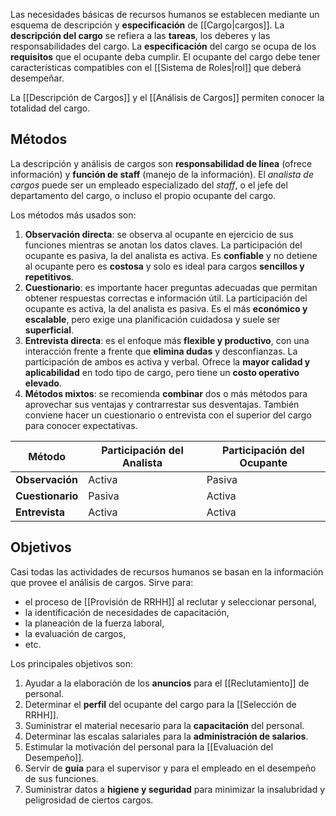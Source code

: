 Las necesidades básicas de recursos humanos se establecen mediante un esquema de descripción y **especificación** de [[Cargo|cargos]]. La **descripción del cargo** se refiera a las **tareas**, los deberes y las responsabilidades del cargo. La **especificación** del cargo se ocupa de los **requisitos** que el ocupante deba cumplir. El ocupante del cargo debe tener características compatibles con el [[Sistema de Roles|rol]] que deberá desempeñar.

La [[Descripción de Cargos]] y el [[Análisis de Cargos]] permiten conocer la totalidad del cargo.

## Métodos

La descripción y análisis de cargos son **responsabilidad de línea** (ofrece información) y **función de staff** (manejo de la información). El _analista de cargos_ puede ser un empleado especializado del _staff_, o el jefe del departamento del cargo, o incluso el propio ocupante del cargo.

Los métodos más usados son:

1. **Observación directa**: se observa al ocupante en ejercicio de sus funciones mientras se anotan los datos claves. La participación del ocupante es pasiva, la del analista es activa. Es **confiable** y no detiene al ocupante pero es **costosa** y solo es ideal para cargos **sencillos y repetitivos**.
2. **Cuestionario**: es importante hacer preguntas adecuadas que permitan obtener respuestas correctas e información útil. La participación del ocupante es activa, la del analista es pasiva. Es el más **económico y escalable**, pero exige una planificación cuidadosa y suele ser **superficial**.
3. **Entrevista directa**: es el enfoque más **flexible y productivo**, con una interacción frente a frente que **elimina dudas** y desconfianzas. La participación de ambos es activa y verbal. Ofrece la **mayor calidad y aplicabilidad** en todo tipo de cargo, pero tiene un **costo operativo elevado**.
4. **Métodos mixtos**: se recomienda **combinar** dos o más métodos para aprovechar sus ventajas y contrarrestar sus desventajas. También conviene hacer un cuestionario o entrevista con el superior del cargo para conocer expectativas.

| Método           | Participación del Analista | Participación del Ocupante |
| ---------------- | -------------------------- | -------------------------- |
| **Observación**  | Activa                     | Pasiva                     |
| **Cuestionario** | Pasiva                     | Activa                     |
| **Entrevista**   | Activa                     | Activa                     |

## Objetivos

Casi todas las actividades de recursos humanos se basan en la información que provee el análisis de cargos. Sirve para:

- el proceso de [[Provisión de RRHH]] al reclutar y seleccionar personal,
- la identificación de necesidades de capacitación,
- la planeación de la fuerza laboral,
- la evaluación de cargos,
- etc.

Los principales objetivos son:

1. Ayudar a la elaboración de los **anuncios** para el [[Reclutamiento]] de personal.
2. Determinar el **perfil** del ocupante del cargo para la [[Selección de RRHH]].
3. Suministrar el material necesario para la **capacitación** del personal.
4. Determinar las escalas salariales para la **administración de salarios**.
5. Estimular la motivación del personal para la [[Evaluación del Desempeño]].
6. Servir de **guía** para el supervisor y para el empleado en el desempeño de sus funciones.
7. Suministrar datos a **higiene y seguridad** para minimizar la insalubridad y peligrosidad de ciertos cargos.
